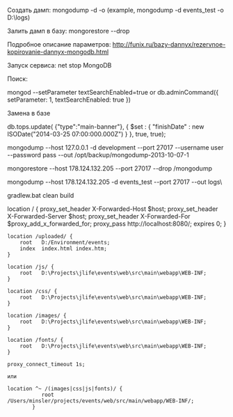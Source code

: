 Создать дамп:
mongodump -d <name> -o <out path>
(example, mongodump -d events_test -o D:\logs\)

Залить дамп в базу:
mongorestore --drop <path to dump>

Подробное описание параметров:
http://funix.ru/bazy-dannyx/rezervnoe-kopirovanie-dannyx-mongodb.html

Запуск сервиса:
net stop MongoDB

Поиск:

 mongod --setParameter textSearchEnabled=true
        or
 db.adminCommand({ setParameter: 1, textSearchEnabled: true })

Замена в базе

db.tops.update( {"type":"main-banner"}, { $set : { "finishDate" : new ISODate("2014-03-25 07:00:000.000Z") } }, true, true);


mongodump --host 127.0.0.1 -d development --port 27017 --username user --password pass --out /opt/backup/mongodump-2013-10-07-1

mongorestore --host 178.124.132.205 --port 27017 --drop /mongodump

mongodump --host 178.124.132.205 -d events_test --port 27017 --out logs\

gradlew.bat clean build


location / {
 		proxy_set_header X-Forwarded-Host $host;
        	proxy_set_header X-Forwarded-Server $host;
        	proxy_set_header X-Forwarded-For $proxy_add_x_forwarded_for;
            proxy_pass http://localhost:8080/;
	expires 0;
    }

    location /uploaded/ {
        root   D:/Environment/events;
        index  index.html index.htm;
    }

    location /js/ {
        root   D:\Projects\jlife\events\web\src\main\webapp\WEB-INF;
    }

    location /css/ {
        root   D:\Projects\jlife\events\web\src\main\webapp\WEB-INF;
    }

    location /images/ {
        root   D:\Projects\jlife\events\web\src\main\webapp\WEB-INF;
    }

    location /fonts/ {
        root   D:\Projects\jlife\events\web\src\main\webapp\WEB-INF;
    }

    proxy_connect_timeout 1s;

    или
    
    location ^~ /(images|css|js|fonts)/ {
               root /Users/minsler/projects/events/web/src/main/webapp/WEB-INF/;
            }


